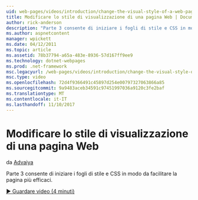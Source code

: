 ```yaml
---
uid: web-pages/videos/introduction/change-the-visual-style-of-a-web-page
title: Modificare lo stile di visualizzazione di una pagina Web | Documenti Microsoft
author: rick-anderson
description: "Parte 3 consente di iniziare i fogli di stile e CSS in modo da facilitare la pagina più efficaci."
ms.author: aspnetcontent
manager: wpickett
ms.date: 04/12/2011
ms.topic: article
ms.assetid: 78b37794-a65a-483e-8936-57d167ff9ee9
ms.technology: dotnet-webpages
ms.prod: .net-framework
msc.legacyurl: /web-pages/videos/introduction/change-the-visual-style-of-a-web-page
msc.type: video
ms.openlocfilehash: 72d4f9366491c45897d254e00797327063866a85
ms.sourcegitcommit: 9a9483aceb34591c97451997036a9120c3fe2baf
ms.translationtype: MT
ms.contentlocale: it-IT
ms.lasthandoff: 11/10/2017
---
```

<a name="change-the-visual-style-of-a-web-page"></a>Modificare lo stile di visualizzazione di una pagina Web
====================
da [Advaiya](https://twitter.com/Advaiyasolns)

Parte 3 consente di iniziare i fogli di stile e CSS in modo da facilitare la pagina più efficaci.

[&#9654; Guardare video (4 minuti)](https://channel9.msdn.com/Blogs/ASP-NET-Site-Videos/change-the-visual-style-of-a-web-page)
